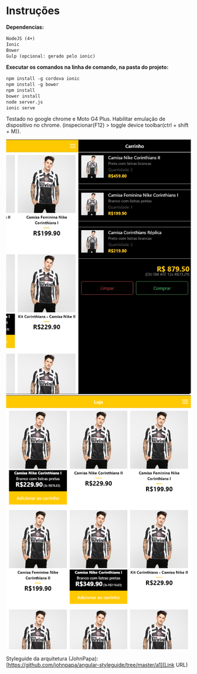 # Instruções

**Dependencias:**
```
NodeJS (4+)
Ionic
Bower
Gulp (opcional: gerado pelo ionic)
```

**Executar os comandos na linha de comando, na pasta do projeto:**
```
npm install -g cordova ionic
npm install -g bower
npm install
bower install
node server.js
ionic serve
```

Testado no google chrome e Moto G4 Plus.
Habilitar emulação de dispositivo no chrome. (inspecionar(F12) > toggle device toolbar(ctrl + shift + M)).

![Alt text](https://raw.githubusercontent.com/Gtosta96/challangeStore/master/screenshots/cart.jpg "Loja")
![Alt text](https://raw.githubusercontent.com/Gtosta96/challangeStore/master/screenshots/store.jpg "Carrinho")

Styleguide da arquitetura (JohnPapa):
[https://github.com/johnpapa/angular-styleguide/tree/master/a1](Link URL)
